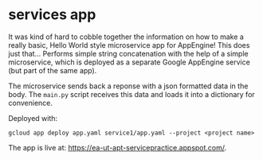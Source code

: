 # services app

It was kind of hard to cobble together the information on how to make a really basic, Hello World style microservice app for AppEngine! This does just that... Performs simple string concatenation with the help of a simple microservice, which is deployed as a separate Google AppEngine service (but part of the same app).

The microservice sends back a reponse with a json formatted data in the body. The `main.py` script receives this data and loads it into a dictionary for convenience.

Deployed with:
```shell
gcloud app deploy app.yaml service1/app.yaml --project <project name>
```

The app is live at: https://ea-ut-apt-servicepractice.appspot.com/.
